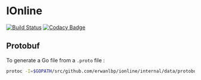 # IOnline
[![Build Status](https://travis-ci.org/erwanlbp/ionline.svg?branch=master)](https://travis-ci.org/erwanlbp/ionline)
[![Codacy Badge](https://api.codacy.com/project/badge/Grade/25ae498b822a422a970d147c36246571)](https://www.codacy.com/app/erwan.lbp/ionline?utm_source=github.com&amp;utm_medium=referral&amp;utm_content=erwanlbp/ionline&amp;utm_campaign=Badge_Grade)

## Protobuf

To generate a Go file from a `.proto` file :
```bash
protoc -I=$GOPATH/src/github.com/erwanlbp/ionline/internal/data/protobuf/ --go_out=$GOPATH/src/github.com/erwanlbp/ionline/internal/data/protobuf/ $GOPATH/src/github.com/erwanlbp/ionline/internal/data/protobuf/<filename>.proto
```